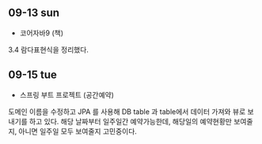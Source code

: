 ## 09-13 sun

- 코어자바9 (책)

3.4 람다표현식을 정리했다.

## 09-15 tue

- 스프링 부트 프로젝트 (공간예약)

도메인 이름을 수정하고 JPA 를 사용해 DB table 과 table에서 데이터 가져와 뷰로 보내기를 하고 있다. 해당 날짜부터 일주일간 예약가능한데, 해당일의 예약현황만 보여줄지, 아니면 일주일 모두 보여줄지 고민중이다.
